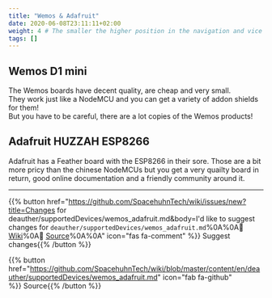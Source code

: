 ```yaml
---
title: "Wemos & Adafruit"
date: 2020-06-08T23:11:11+02:00
weight: 4 # The smaller the higher position in the navigation and vice versa
tags: []
---
```

## Wemos D1 mini
The Wemos boards have decent quality, are cheap and very small.  
They work just like a NodeMCU and you can get a variety of addon shields for them!  
But you have to be careful, there are a lot copies of the Wemos products!  

## Adafruit HUZZAH ESP8266
Adafruit has a Feather board with the ESP8266 in their sore. Those are a bit more pricy than the chinese NodeMCUs but you get a very quailty board in return, good online documentation and a friendly community around it.  

---

{{% button href="https://github.com/SpacehuhnTech/wiki/issues/new?title=Changes for deauther/supportedDevices/wemos_adafruit.md&body=I'd like to suggest changes for `deauther/supportedDevices/wemos_adafruit.md`%0A%0A:link: [Wiki](https://spacehuhn.wiki/deauther/supportedDevices/wemos_adafruit)%0A:link: [Source](https://github.com/SpacehuhnTech/wiki/blob/master/content/en/deauther/supportedDevices/wemos_adafruit.md)%0A%0A<!-- Describe your desired changes -->" icon="fas fa-comment" %}}&nbsp;Suggest changes{{% /button %}}

{{% button href="https://github.com/SpacehuhnTech/wiki/blob/master/content/en/deauther/supportedDevices/wemos_adafruit.md" icon="fab fa-github" %}}&nbsp;Source{{% /button %}}